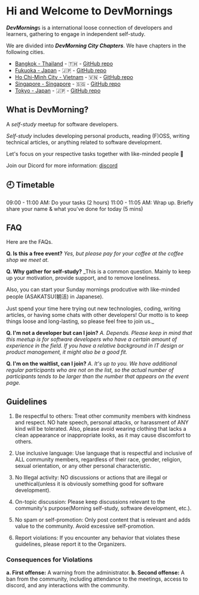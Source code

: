 # Hi and Welcome to DevMornings

***DevMorning***s is a international loose connection of developers and learners, gathering to engage in independent self-study.

We are divided into ***DevMorning City Chapters***. We have chapters in the following cities.

* [Bangkok - Thailand](https://www.meetup.com/bkk-devmorning/) - 🇹🇭 - [GitHub repo](https://github.com/DevMornings/DevMorning-BKK)
* [Fukuoka - Japan](https://www.meetup.com/ja-JP/fukuoka-devmorning/) - 🇯🇵 - [GitHub repo](https://github.com/DevMornings/DevMorning-Fukuoka)
* [Ho Chi-Minh City - Vietnam](https://www.meetup.com/saigon-devmorning/) - 🇻🇳 - [GitHub repo](https://github.com/DevMornings/DevMorning-HCMC)
* [Singapore - Singapore](https://www.meetup.com/sg-devmorning/) - 🇸🇬 - [GitHub repo](https://github.com/DevMornings/DevMorning-SG)
* [Tokyo - Japan](https://www.meetup.com/dev-morning/) - 🇯🇵 - [GitHub repo](https://github.com/DevMornings/DevMorning-Tokyo)


## What is DevMorning?
A *self-study* meetup for software developers.

*Self-study* includes developing personal products, reading (F)OSS, writing technical articles, or anything related to software development.

Let's focus on your respective tasks together with like-minded people 💪

Join our Dicord for more information: [discord](https://discord.gg/ySBAGfMmYN)


## 🕘 Timetable
09:00 - 11:00 AM: Do your tasks (2 hours)
11:00 - 11:05 AM: Wrap up. Briefly share your name & what you've done for today (5 mins)


## FAQ
Here are the FAQs.

**Q. Is this a free event?**
_Yes, but please pay for your coffee at the coffee shop we meet at._

**Q. Why gather for self-study?**
_This is a common question. Mainly to keep up your motivation, provide support, and to remove loneliness.

Also, you can start your Sunday mornings prodcutive with like-minded people (ASAKATSU(朝活) in Japanese).

Just spend your time here trying out new technologies, coding, writing articles, or having some chats with other developers!
Our motto is to keep things loose and long-lasting, so please feel free to join us._

**Q. I'm not a developer but can I join?**
_A. Depends. Please keep in mind that this meetup is for software developers who have a certain amount of experience in the field.
If you have a relative background in IT design or product management, it might also be a good fit._

**Q. I'm on the waitlist, can I join?**
_A. It's up to you.
We have additional regular participants who are not on the list, so the actual number of participants tends to be larger than the number that appears on the event page._


## Guidelines
1. Be respectful to others: Treat other community members with kindness and respect. NO hate speech, personal attacks, or harassment of ANY kind will be tolerated. Also, please avoid wearing clothing that lacks a clean appearance or inappropriate looks, as it may cause discomfort to others.

2. Use inclusive language: Use language that is respectful and inclusive of ALL community members, regardless of their race, gender, religion, sexual orientation, or any other personal characteristic.

3. No Illegal activity: NO discussions or actions that are illegal or unethical(unless it is obviously something good for software development).

4. On-topic discussion: Please keep discussions relevant to the community's purpose(Morning self-study, software development, etc.).

5. No spam or self-promotion: Only post content that is relevant and adds value to the community. Avoid excessive self-promotion.

6. Report violations: If you encounter any behavior that violates these guidelines, please report it to the Organizers.

### Consequences for Violations
**a. First offense:** A warning from the administrator.
**b. Second offense:** A ban from the community, including attendance to the meetings, access to discord, and any interactions with the community.
